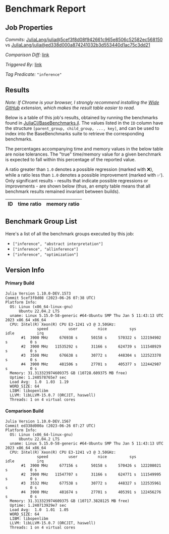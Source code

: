 # Benchmark Report

## Job Properties

*Commits:* [JuliaLang/julia@5cef3f8d08f942661c965e8506c52582ec568150](https://github.com/JuliaLang/julia/commit/5cef3f8d08f942661c965e8506c52582ec568150) vs [JuliaLang/julia@ed338d000a874241032b3d553440d1ac75c3dd21](https://github.com/JuliaLang/julia/commit/ed338d000a874241032b3d553440d1ac75c3dd21)

*Comparison Diff:* [link](https://github.com/JuliaLang/julia/compare/ed338d000a874241032b3d553440d1ac75c3dd21..5cef3f8d08f942661c965e8506c52582ec568150)

*Triggered By:* [link](https://github.com/JuliaLang/julia/pull/50286#issuecomment-1606898012)

*Tag Predicate:* `"inference"`

## Results

*Note: If Chrome is your browser, I strongly recommend installing the [Wide GitHub](https://chrome.google.com/webstore/detail/wide-github/kaalofacklcidaampbokdplbklpeldpj?hl=en)
extension, which makes the result table easier to read.*

Below is a table of this job's results, obtained by running the benchmarks found in
[JuliaCI/BaseBenchmarks.jl](https://github.com/JuliaCI/BaseBenchmarks.jl). The values
listed in the `ID` column have the structure `[parent_group, child_group, ..., key]`,
and can be used to index into the BaseBenchmarks suite to retrieve the corresponding
benchmarks.

The percentages accompanying time and memory values in the below table are noise tolerances. The "true"
time/memory value for a given benchmark is expected to fall within this percentage of the reported value.

A ratio greater than `1.0` denotes a possible regression (marked with :x:), while a ratio less
than `1.0` denotes a possible improvement (marked with :white_check_mark:). Only significant results - results
that indicate possible regressions or improvements - are shown below (thus, an empty table means that all
benchmark results remained invariant between builds).

| ID | time ratio | memory ratio |
|----|------------|--------------|

## Benchmark Group List

Here's a list of all the benchmark groups executed by this job:

- `["inference", "abstract interpretation"]`
- `["inference", "allinference"]`
- `["inference", "optimization"]`

## Version Info

#### Primary Build

```
Julia Version 1.10.0-DEV.1573
Commit 5cef3f8d08 (2023-06-26 07:38 UTC)
Platform Info:
  OS: Linux (x86_64-linux-gnu)
      Ubuntu 22.04.2 LTS
  uname: Linux 5.15.0-58-generic #64-Ubuntu SMP Thu Jan 5 11:43:13 UTC 2023 x86_64 x86_64
  CPU: Intel(R) Xeon(R) CPU E3-1241 v3 @ 3.50GHz: 
              speed         user         nice          sys         idle          irq
       #1  3900 MHz     676938 s      50158 s     570322 s  122194902 s          0 s
       #2  3900 MHz   11535292 s      31166 s     624739 s  111548929 s          0 s
       #3  3508 MHz     676638 s      30772 s     448304 s  122523378 s          0 s
       #4  3900 MHz     481506 s      27701 s     405377 s  122442987 s          0 s
  Memory: 31.313323974609375 GB (10728.609375 MB free)
  Uptime: 1.240578765e7 sec
  Load Avg:  1.0  1.03  1.19
  WORD_SIZE: 64
  LIBM: libopenlibm
  LLVM: libLLVM-15.0.7 (ORCJIT, haswell)
  Threads: 1 on 4 virtual cores

```

#### Comparison Build

```
Julia Version 1.10.0-DEV.1567
Commit ed338d000a (2023-06-26 07:27 UTC)
Platform Info:
  OS: Linux (x86_64-linux-gnu)
      Ubuntu 22.04.2 LTS
  uname: Linux 5.15.0-58-generic #64-Ubuntu SMP Thu Jan 5 11:43:13 UTC 2023 x86_64 x86_64
  CPU: Intel(R) Xeon(R) CPU E3-1241 v3 @ 3.50GHz: 
              speed         user         nice          sys         idle          irq
       #1  3900 MHz     677156 s      50158 s     570426 s  122208021 s          0 s
       #2  3900 MHz   11547707 s      31166 s     624771 s  111549995 s          0 s
       #3  3532 MHz     677538 s      30772 s     448327 s  122535961 s          0 s
       #4  3900 MHz     481674 s      27701 s     405391 s  122456276 s          0 s
  Memory: 31.313323974609375 GB (10717.3828125 MB free)
  Uptime: 1.240713929e7 sec
  Load Avg:  1.0  1.01  1.05
  WORD_SIZE: 64
  LIBM: libopenlibm
  LLVM: libLLVM-15.0.7 (ORCJIT, haswell)
  Threads: 1 on 4 virtual cores

```
